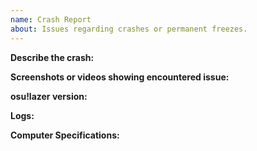 ```yaml
---
name: Crash Report
about: Issues regarding crashes or permanent freezes.
---
```

**Describe the crash:** 

**Screenshots or videos showing encountered issue:** 

**osu!lazer version:** 

**Logs:**
<!--
*please attach logs here, which are located at:*
- `%AppData%/osu/logs` *(on Windows),*
- `~/.local/share/osu/logs` *(on Linux & macOS).*
-->

**Computer Specifications:** 
